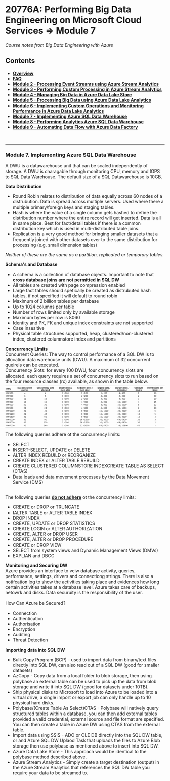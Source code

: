 <h1>20776A: Performing Big Data Engineering on Microsoft Cloud Services &rArr; Module 7</h1>
<i>Course notes from Big Data Engineering with Azure</i>

<h2>Contents</h2>

<ul>
<li><b><a href="https://github.com/njmarkham/azurebicoursenotes/">Overview</a></b></li>
<li><b><a href="https://github.com/njmarkham/azurebicoursenotes/blob/master/faq.md">FAQ</a></b></li>
<li><b><a href="https://github.com/njmarkham/azurebicoursenotes/blob/master/mod2.md">Module 2 - Processing Event Streams using Azure Stream Analytics</a></b></li>
<li><b><a href="https://github.com/njmarkham/azurebicoursenotes/blob/master/mod3.md">Module 3 - Performing Custom Processing in Azure Stream Analytics</a></b></li>
<li><b><a href="https://github.com/njmarkham/azurebicoursenotes/blob/master/mod4.md">Module 4 - Managing Big Data in Azure Data Lake Store</a></b></li>
<li><b><a href="https://github.com/njmarkham/azurebicoursenotes/blob/master/mod5.md">Module 5 - Processing Big Data using Azure Data Lake Analytics</a></b></li>
<li><b><a href="https://github.com/njmarkham/azurebicoursenotes/blob/master/mod6.md">Module 6 - Implementing Custom Operations and Monitoring Performance in Azure Data Lake Analytics</a></b></li>
<li><b><a href="https://github.com/njmarkham/azurebicoursenotes/blob/master/mod7.md">Module 7 - Implementing Azure SQL Data Warehouse</a></b></li>
<li><b><a href="https://github.com/njmarkham/azurebicoursenotes/blob/master/mod8.md">Module 8 - Performing Analytics Azure SQL Data Warehouse</a></b></li>
<li><b><a href="https://github.com/njmarkham/azurebicoursenotes/blob/master/mod9.md">Module 9 - Automating Data Flow with Azure Data Factory</a></b></li>
</ul>

<br/>

<hr/>

<h3><strong>Module 7. Implementing Azure SQL Data Warehouse</strong></h3>

A DWU is a datawarehouse unit that can be scaled independently of storage. A DWU is charagable through monitoring CPU, memory and IOPS to SQL Data Warehouse.
The default size of a SQL Datawarehouse is 10GB.

<p>
<b>Data Distribution</b>
<ul>
<li>Round Robin relates to distribution of data equally across 60 nodes of a distrubution. Data is spread across multiple servers. Used where there a multiple primary/foreign keys and staging tables. </li>
<li>Hash is where the value of a single column gets hashed to define the distribution number where the entire record will get inserted. Data is all in same place. Best for fact/detail tables if there is a common distribution key which is used in multi-distributed table joins.</li>
<li>Replication is a very good method for bringing smaller datasets that a frequently joined with other datasets over to the same distribution for processing (e.g. small dimension tables)</li>
</ul>
<i>Neither of these are the same as a partition, replicated or temporary tables.</i>
</p>

<p>
<b>Schema's and Database</b>
<ul>
<li>A schema is a collection of database objects. Important to note that <b>cross database joins are not permitted in SQL DW</b></li>
<li>All tables are created with page compression enabled</li>
<li>Large fact tables should spefically be created as distrubuted hash tables, if not specified it will default to round robin</li>
<li>Maximum of 2 billion tables per database</li>
<li>Up to 1024 columns per table</li>
<li>Number of rows limited only by available storage</li>
<li>Maximum bytes per row is 8060</li>
<li>Identity and PK, FK and unique index constraints are not supported</li>
<li>Case insesitive</li>
<li>Physical table structures supported, heap, clustered/non-clustered index, clustered columnstore index and partitions</li>
</ul>
</p>

<p>
<b>Concurrency Limits</b><br>
Concurrent Queries: The way to control performance of a SQL DW is to allocation data warehouse units (DWU). A maximum of 32 concurrent queireis can be executed.<br/>
Concurrency Slots: for every 100 DWU, four concurrency slots are allocated. each query requires a set of concurrency slots to run based on the four resource classes (rc) available, as shown in the table below.<br/>
<span style="font-size: small;">
<sub>
<table style="font-size: 6px;">
<thead>
<tr>
<th style="text-align:left" align="left">DWU</th>
<th style="text-align:center">Max concurrent queries</th>
<th style="text-align:center">Concurrency slots allocated</th>
<th style="text-align:center">smallrc slots / mem alloc</th>
<th style="text-align:center">mediumrc slots / mem alloc</th>
<th style="text-align:center">largerc slots / mem alloc</th>
<th style="text-align:center">xlargerc slots / mem alloc</th>
<th style="text-align:center">Compute Nodes</th>
<th style="text-align:center">Distributions per Node</th>
</tr>
</thead>
<tbody>
<tr>
<td style="text-align:left" align="left">DW100</td>
<td style="text-align:center" align="center">4</td>
<td style="text-align:center" align="center">4</td>
<td style="text-align:center" align="center">1 / 100</td>
<td style="text-align:center" align="center">1 / 100</td>
<td style="text-align:center" align="center">2 / 200</td>
<td style="text-align:center" align="center">4 / 400</td>
<td style="text-align:center" align="center">1</td>
<td style="text-align:center" align="center">60</td>
</tr>
<tr>
<td style="text-align:left" align="left">DW200</td>
<td style="text-align:center" align="center">8</td>
<td style="text-align:center" align="center">8</td>
<td style="text-align:center" align="center">1 / 100</td>
<td style="text-align:center" align="center">2 / 200</td>
<td style="text-align:center" align="center">4 / 400</td>
<td style="text-align:center" align="center">8 / 800</td>
<td style="text-align:center" align="center">2</td>
<td style="text-align:center" align="center">30</td>
</tr>
<tr>
<td style="text-align:left" align="left">DW300</td>
<td style="text-align:center" align="center">12</td>
<td style="text-align:center" align="center">12</td>
<td style="text-align:center" align="center">1 / 100</td>
<td style="text-align:center" align="center">2 / 200</td>
<td style="text-align:center" align="center">4 / 400</td>
<td style="text-align:center" align="center">8 / 800</td>
<td style="text-align:center" align="center">3</td>
<td style="text-align:center" align="center">20</td>
</tr>
<tr>
<td style="text-align:left" align="left">DW400</td>
<td style="text-align:center" align="center">16</td>
<td style="text-align:center" align="center">16</td>
<td style="text-align:center" align="center">1 / 100</td>
<td style="text-align:center" align="center">4 / 400</td>
<td style="text-align:center" align="center">8 / 800</td>
<td style="text-align:center" align="center">16 / 1600</td>
<td style="text-align:center" align="center">4</td>
<td style="text-align:center" align="center">15</td>
</tr>
<tr>
<td style="text-align:left" align="left">DW500</td>
<td style="text-align:center" align="center">20</td>
<td style="text-align:center" align="center">20</td>
<td style="text-align:center" align="center">1 / 100</td>
<td style="text-align:center" align="center">4 / 400</td>
<td style="text-align:center" align="center">8 / 800</td>
<td style="text-align:center" align="center">16 / 1600</td>
<td style="text-align:center" align="center">5</td>
<td style="text-align:center" align="center">12</td>

</tr>
<tr>
<td style="text-align:left" align="left">DW600</td>
<td style="text-align:center" align="center">24</td>
<td style="text-align:center" align="center">24</td>
<td style="text-align:center" align="center">1 / 100</td>
<td style="text-align:center" align="center">4 / 400</td>
<td style="text-align:center" align="center">8 / 800</td>
<td style="text-align:center" align="center">16 / 1600</td>
<td style="text-align:center" align="center">6</td>
<td style="text-align:center" align="center">10</td>
</tr>
<tr>
<td style="text-align:left" align="left">DW1000</td>
<td style="text-align:center" align="center">32</td>
<td style="text-align:center" align="center">40</td>
<td style="text-align:center" align="center">1 / 100</td>
<td style="text-align:center" align="center">8 / 800</td>
<td style="text-align:center" align="center">16 / 1600</td>
<td style="text-align:center" align="center">32 / 3200</td>
<td style="text-align:center" align="center">10</td>
<td style="text-align:center" align="center">6</td>
</tr>
<tr>
<td style="text-align:left" align="left">DW1200</td>
<td style="text-align:center" align="center">32</td>
<td style="text-align:center" align="center">48</td>
<td style="text-align:center" align="center">1 / 100</td>
<td style="text-align:center" align="center">8 / 800</td>
<td style="text-align:center" align="center">16 / 1600</td>
<td style="text-align:center" align="center">32 / 3200</td>
<td style="text-align:center" align="center">12</td>
<td style="text-align:center" align="center">5</td>
</tr>
<tr>
<td style="text-align:left" align="left">DW1500</td>
<td style="text-align:center" align="center">32</td>
<td style="text-align:center" align="center">60</td>
<td style="text-align:center" align="center">1 / 100</td>
<td style="text-align:center" align="center">8 / 800</td>
<td style="text-align:center" align="center">16 / 1600</td>
<td style="text-align:center" align="center">32 / 3200</td>
<td style="text-align:center" align="center">15</td>
<td style="text-align:center" align="center">4</td>
</tr>
<tr>
<td style="text-align:left" align="left">DW2000</td>
<td style="text-align:center" align="center">32</td>
<td style="text-align:center" align="center">80</td>
<td style="text-align:center" align="center">1 / 100</td>
<td style="text-align:center" align="center">16 / 1600</td>
<td style="text-align:center" align="center">32 / 3200</td>
<td style="text-align:center" align="center">64 / 6400</td>
<td style="text-align:center" align="center">20</td>
<td style="text-align:center" align="center">3</td>
</tr>
<tr>
<td style="text-align:left" align="left">DW3000</td>
<td style="text-align:center" align="center">32</td>
<td style="text-align:center" align="center">120</td>
<td style="text-align:center" align="center">1 / 100</td>
<td style="text-align:center" align="center">16 / 1600</td>
<td style="text-align:center" align="center">32 / 3200</td>
<td style="text-align:center" align="center">64 / 6400</td>
<td style="text-align:center" align="center">30</td>
<td style="text-align:center" align="center">2</td>
</tr>
<tr>
<td style="text-align:left" align="left">DW6000</td>
<td style="text-align:center" align="center">32</td>
<td style="text-align:center" align="center">240</td>
<td style="text-align:center" align="center">1 / 100</td>
<td style="text-align:center" align="center">32 / 3200</td>
<td style="text-align:center" align="center">64 / 6400</td>
<td style="text-align:center" align="center">128 / 12800</td>
<td style="text-align:center" align="center">60</td>
<td style="text-align:center" align="center">1</td>
</tr>
</tbody>
</table>
</sub>
</span>
</p>

<p>
The following queries adhere ot the concurrency limits:
<ul>
<li>SELECT</li>
<li>INSERT-SELECT, UPDATE or DELETE</li>
<li>ALTER INDEX REBUILD or REORGANIZE</li>
<li>CREATE INDEX or ALTER TABLE REBUILD</li>
<li>CREATE CLUSTERED COLUMNSTORE INDEXCREATE TABLE AS SELECT (CTAS)</li>
<li>Data loads and data movement processes by the Data Movement Service (DMS)</li>
</ul>
<br/>
The following queries <b><u>do not adhere</u></b> ot the concurrency limits:
<ul>
<li>CREATE or DROP or TRUNCATE</li>
<li>IALTER TABLE or ALTER TABLE INDEX</li>
<li>DROP INDEX</li>
<li>CREATE, UPDATE or DROP STATISTICS</li>
<li>CREATE LOGIN or ALTER AUTHORIZATION</li>
<li>CREATE, ALTER or DROP USER</li>
<li>CREATE, ALTER or DROP PROCEDURE</li>
<li>CREATE or DROP VIEW</li>
<li>SELECT from system views and Dynamic Management Views (DMVs)</li>
<li>EXPLIAN and DBCC</li>
</ul>
<p>
<b>Monitoring and Securing DW</b><br/>
Azure provides an interface to veiw database activity, queries, performance, settings, drivers and connectiong strings. There is also a notifcation log to show the activities taking place and evidences how long certain activities takes at a database level. Azure takes care of backups, netowrk and disks. Data securuity is the responsibility of the user.
<br/><br/>How Can Azure be Secured?
<ul>
<li>Connection</b></li>
<li>Authentication</li>
<li>Authorisation</li>
<li>Encryption</li>
<li>Auditing</li>
<li>Threat Detection</li>
</ul>
</p>

<p>
<b>Importing data into SQL DW</b><br/>
<ul>
<li>Bulk Copy Program (BCP) - used to import data from binary/text files directly into SQL DW, can also read out of a SQL DW (good for smaller datasets)</b></li>
<li>AzCopy - Copy data from a local folder to blob storage, then using polybase an external table can be used to pick up the data from blob storage and write it into SQL DW (good for datasets under 10TB).</li>
<li>Ship physical disks to Microsoft to load into Azure to be loaded into a virtual drive, a single import or export job can only handle up to 10 physical hard disks.</li>
<li>Polybase/(Create Table As Select)CTAS - Polybase will natively query structured tables within a database, you can then add external tables provided a valid credential, external source and file format are specified. You can then create a table in Azure DW using CTAS from the external table.</li>
<li>Import data using SSIS - ADO or OLE DB directly into the SQL DW table, or and Azure SQL DW Uplaod Task that uploads the files to Azure Blob storage then use polybase as mentioned above to insert into SQL DW.</li>
<li>Azure Data Lake Store - This approach would be identical to the polybase method described above.</li>
<li>Azure Stream Analytics - Simply create a target destination (output) in the Azure Stream Analytics that references the SQL DW table you require your data to be streamed to.</li>
</ul>
</p>